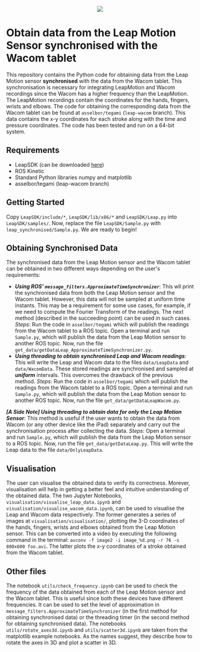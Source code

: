 <p align="center">
  <img src="https://media.giphy.com/media/UTMEKQJk6hLy9OnHHl/giphy-downsized-large.gif">
</p>

# Obtain data from the Leap Motion Sensor synchronised with the Wacom tablet

This repository contains the Python code for obtaining data from the Leap Motion sensor **synchronised** with the data from the Wacom tablet. This synchronisation is necessary for integrating LeapMotion and Wacom recordings since the Wacom has a higher frequency than the LeapMotion. The LeapMotion recordings contain the coordinates for the hands, fingers, wrists and elbows. 
The code for obtaining the corresponding data from the Wacom tablet can be found at ```asselbor/tegami``` (```leap-wacom``` branch). This data contains the x-y coordinates for each stroke along with the time and pressure coordinates. The code has been tested and run on a 64-bit system. 

## Requirements
- LeapSDK (can be downloaded [here](https://developer.leapmotion.com/sdk/v2))
- ROS Kinetic
- Standard Python libraries numpy and matplotlib
- asselbor/tegami (leap-wacom branch)

## Getting Started
Copy ```LeapSDK/include/*```, ```LeapSDK/lib/x86/*``` and ```LeapSDK/Leap.py``` into ```LeapSDK/samples/```. Now, replace the file ```LeapSDK/Sample.py``` with ```leap_synchronised/Sample.py```. We are ready to begin!

## Obtaining Synchronised Data
The synchronised data from the Leap Motion sensor and the Wacom tablet can be obtained in two different ways depending on the user's requirements:
- ***Using ROS' ```message_filters.ApproximateTimeSynchronizer```***: This wll print the synchronised data from both the Leap Motion sensor and the Wacom tablet. However, this data will not be sampled at uniform time instants. This may be a requirement for some use cases, for example, if we need to compute the Fourier Transform of the readings. The next method (described in the succeeding point) can be used in such cases. 
*Steps*: Run the code in ```asselbor/tegami``` which will publish the readings from the Wacom tablet to a ROS topic. Open a terminal and run ```Sample.py```, which will publish the data from the Leap Motion sensor to another ROS topic. Now, run the file ```get_data/getDataLeap_ApproximateTimeSynchronizer.py```. 
- ***Using threading to obtain synchronised Leap and Wacom readings***: This will write the Leap and Wacom data to the files ```data/LeapData``` and ```data/WacomData```. These stored readings are synchronised and sampled at ***uniform*** intervals. This overcomes the drawback of the previous method.
*Steps*: Run the code in ```asselbor/tegami``` which will publish the readings from the Wacom tablet to a ROS topic. Open a terminal and run ```Sample.py```, which will publish the data from the Leap Motion sensor to another ROS topic. Now, run the file ```get_data/getDataLeapWacom.py```. 

***[A Side Note] Using threading to obtain data for only the Leap Motion Sensor***: This method is useful if the user wants to obtain the data from Wacom (or any other device like the iPad) separately and carry out the synchronisation process after collecting the data. 
*Steps*: Open a terminal and run ```Sample.py```, which will publish the data from the Leap Motion sensor to a ROS topic. Now, run the file ```get_data/getDataLeap.py```. This will write the Leap data to the file ```data/OnlyLeapData```. 

## Visualisation
The user can visualise the obtained data to verify its correctness. Morever, visualisation will help in getting a better feel and intuitive understanding of the obtained data. The two Jupyter Notebooks, ```visualisation/visualise_leap_data.ipynb``` and ```visualisation/visualise_wacom_data.ipynb```, can be used to visualise the Leap and Wacom data respectively. The former generates a series of images at ```visualisation/visualisation/```, plotting the 3-D coordinates of the hands, fingers, wrists and elbows obtained from the Leap Motion sensor. This can be converted into a video by executing the following command in the terminal: ```avconv -f image2 -i image_%d.png -r 76 -s 800x600 foo.avi```. The latter plots the x-y coordinates of a stroke obtained from the Wacom tablet.

## Other files
The notebook ```utils/check_frequency.ipynb``` can be used to check the frequency of the data obtained from each of the Leap Motion sensor and the Wacom tablet. This is useful since both these devices have different frequencies. It can be used to set the level of approximation in ```message_filters.ApproximateTimeSynchronizer``` (in the first method for obtaining synchronised data) or the threading timer (in the second method for obtaining synchronised data).
The notebooks ```utils/rotate_axes3d.ipynb``` and ```utils/scatter3d.ipynb``` are taken from the matplotlib example notebooks. As the names suggest, they describe how to rotate the axes in 3D and plot a scatter in 3D.
